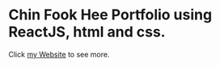 # Chin Fook Hee Portfolio using ReactJS, html and css.
Click [my Website](https://chin-fook-hee-website.netlify.app) to see more.
